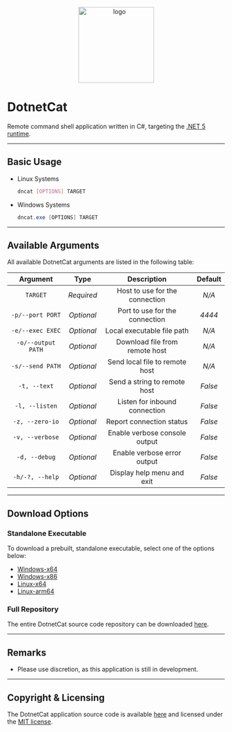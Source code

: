 <p align="center">
    <img src="DotnetCat/Resources/Icon.ico" width=175 alt="logo">
</p>

# DotnetCat

Remote command shell application written in C#,
targeting the [.NET 5 runtime](https://dotnet.microsoft.com/download/dotnet/5.0).

***

## Basic Usage

* Linux Systems

    ```bash
    dncat [OPTIONS] TARGET
    ```

* Windows Systems

    ```powershell
    dncat.exe [OPTIONS] TARGET
    ```

***

## Available Arguments

All available DotnetCat arguments are listed in the following table:

| Argument           | Type       | Description                    | Default |
|:------------------:|:----------:|:------------------------------:|:-------:|
| `TARGET`           | *Required* | Host to use for the connection | *N/A*   |
| `-p/--port PORT`   | *Optional* | Port to use for the connection | *4444*  |
| `-e/--exec EXEC`   | *Optional* | Local executable file path     | *N/A*   |
| `-o/--output PATH` | *Optional* | Download file from remote host | *N/A*   |
| `-s/--send PATH`   | *Optional* | Send local file to remote host | *N/A*   |
| `-t, --text`       | *Optional* | Send a string to remote host   | *False* |
| `-l, --listen`     | *Optional* | Listen for inbound connection  | *False* |
| `-z, --zero-io`    | *Optional* | Report connection status       | *False* |
| `-v, --verbose`    | *Optional* | Enable verbose console output  | *False* |
| `-d, --debug`      | *Optional* | Enable verbose error output    | *False* |
| `-h/-?, --help`    | *Optional* | Display help menu and exit     | *False* |

***

## Download Options

### Standalone Executable

To download a prebuilt, standalone executable, select one of the options below:

* [Windows-x64](https://github.com/vandavey/DotnetCat/raw/master/DotnetCat/bin/Zips/DotnetCat_Win-x64.zip)
* [Windows-x86](https://github.com/vandavey/DotnetCat/raw/master/DotnetCat/bin/Zips/DotnetCat_Win-x86.zip)
* [Linux-x64](https://github.com/vandavey/DotnetCat/raw/master/DotnetCat/bin/Zips/DotnetCat_Linux-x64.zip)
* [Linux-arm64](https://github.com/vandavey/DotnetCat/raw/master/DotnetCat/bin/Zips/DotnetCat_Linux-arm64.zip)

### Full Repository

The entire DotnetCat source code repository can be downloaded
[here](https://github.com/vandavey/DotnetCat/archive/master.zip).

***

## Remarks

* Please use discretion, as this application is still in development.

***

## Copyright & Licensing

The DotnetCat application source code is available [here](https://github.com/vandavey/DotnetCat)
and licensed under the [MIT license](LICENSE.md).
